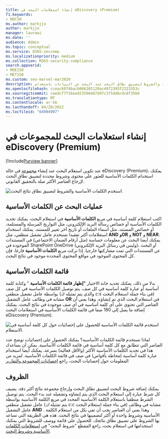 ```yaml
---
title: إنشاء استعلامات البحث في eDiscovery (Premium)
f1.keywords:
- NOCSH
ms.author: markjjo
author: markjjo
manager: laurawi
ms.date: ''
audience: Admin
ms.topic: conceptual
ms.service: O365-seccomp
ms.localizationpriority: medium
ms.collection: M365-security-compliance
search.appverid:
- MOE150
- MET150
ms.custom: seo-marvel-mar2020
description: استخدم الكلمات الأساسية والشروط لتضييق نطاق البحث عند البحث عن البيانات باستخدام eDiscovery (Premium) في Microsoft 365.
ms.openlocfilehash: cceac6974bacb066201120ac4972393f2323353c
ms.sourcegitcommit: caedcf7f16eed23596487d97c375d4bc4c8f3566
ms.translationtype: MT
ms.contentlocale: ar-SA
ms.lasthandoff: 04/20/2022
ms.locfileid: "64994997"
---
```

# <a name="build-search-queries-for-collections-in-ediscovery-premium"></a>إنشاء استعلامات البحث للمجموعات في eDiscovery (Premium)

[!include[Purview banner](../includes/purview-rebrand-banner.md)]

عند تكوين استعلام البحث عند إنشاء [مجموعة](collections-overview.md) في حالة eDiscovery (Premium)، يمكنك استخدام الكلمات الأساسية للعثور على محتوى وشروط محددة لتضييق نطاق البحث لإرجاع العناصر الأكثر صلة بالتحقيق القانوني.

![استخدم الكلمات الأساسية والشروط لتضييق نطاق نتائج البحث.](../media/SearchQueryBox.png)

## <a name="keyword-searches"></a>عمليات البحث عن الكلمات الأساسية

اكتب استعلام كلمة أساسية في مربع **الكلمات الأساسية** في استعلام البحث. يمكنك تحديد الكلمات الأساسية أو خصائص رسالة البريد الإلكتروني، مثل التواريخ المرسلة والمستلمة، أو خصائص المستند، مثل أسماء الملفات أو تاريخ آخر تغيير للمستند. يمكنك استخدام استعلامات أكثر تعقيدا تستخدم عامل تشغيل منطقي، مثل **AND** **وOR** و **NOT** و **NEAR**. يمكنك أيضا البحث عن معلومات حساسة (مثل أرقام الضمان الاجتماعي) في المستندات الموجودة في SharePoint OneDrive (وليس في رسائل البريد الإلكتروني)، أو البحث عن المستندات التي تمت مشاركتها خارجيا. إذا تركت مربع **الكلمات الأساسية** فارغا، فإن كل المحتوى الموجود في مواقع المحتوى المحددة موجود في نتائج البحث.

## <a name="keyword-list"></a>قائمة الكلمات الأساسية

بدلا من ذلك، يمكنك تحديد خانة الاختيار **"إظهار قائمة الكلمات الأساسية** " وكتابة كلمة أساسية أو عبارة كلمة أساسية في كل صف. يتم توصيل الكلمات الأساسية في كل صف بواسطة عامل تشغيل منطقي (والذي يتم تمثيله ك *c:s* في بناء جملة استعلام البحث) مشابه في وظائف عامل التشغيل **OR** في استعلام البحث الذي تم إنشاؤه. وهذا يعني أن العناصر التي تحتوي على أي كلمة أساسية في أي صف موجودة في نتائج البحث. يمكنك إضافة ما يصل إلى 180 صفا في قائمة الكلمات الأساسية في استعلامات البحث eDiscovery (Premium).

![استخدم قائمة الكلمات الأساسية للحصول على إحصائيات حول كل كلمة أساسية في الاستعلام.](../media/KeywordListSearch.png)

لماذا تستخدم قائمة الكلمات الأساسية؟ يمكنك الحصول على إحصائيات توضح عدد العناصر التي تتطابق مع كل كلمة أساسية في قائمة الكلمات الأساسية. يمكن أن يساعدك هذا في تحديد الكلمات الأساسية الأكثر (والأقل فعالية) بسرعة. يمكنك أيضا استخدام عبارة كلمة أساسية (محاطة بأقواس) في صف في قائمة الكلمات الأساسية. لمزيد من المعلومات حول إحصائيات البحث، راجع [إحصائيات المجموعة والتقارير](collection-statistics-reports.md)

## <a name="conditions"></a>الظروف

يمكنك إضافة شروط البحث لتضييق نطاق البحث وإرجاع مجموعة نتائج أكثر دقة. يضيف كل شرط عبارة إلى استعلام البحث الذي يتم إنشاؤه وتشغيله عند بدء البحث. يتم توصيل الشرط منطقيا باستعلام الكلمة الأساسية المحدد في مربع الكلمة الأساسية بواسطة عامل تشغيل منطقي (يتم تمثيله *ك c:c* في بناء جملة استعلام البحث) مشابه في وظائف عامل التشغيل **AND** . وهذا يعني أن العناصر يجب أن تفي بكل من استعلام الكلمة الأساسية وشروط واحدة أو أكثر لتضمينها في نتائج البحث. هذه هي الطريقة التي تساعد بها الشروط على تضييق نطاق نتائجك. للحصول على قائمة ووصف للشروط التي يمكنك استخدامها في استعلام بحث، راجع المقطع "شروط البحث" في [استعلامات الكلمات الأساسية وشروط البحث](keyword-queries-and-search-conditions.md#search-conditions).
